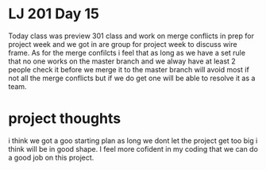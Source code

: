 # LJ 201 Day 15
Today class was preview 301 class and work on merge conflicts in prep for project week and we got in are group for project week to discuss wire frame.
As for the merge confilcts i feel that as long as we have a set rule that no one works on the master branch and we alway have at least 2 people check
it before we merge it to the master branch will avoid most if not all the merge conflicts but if we do get one will be able to resolve it as a team.

# project thoughts
i think we got a goo starting plan as long we dont let the project get too big i think will be in good shape. I feel more cofident in my coding that
we can do a good job on this project. 
